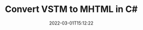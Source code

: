 ---
############################# Static ############################
layout: "auto-gen-conversion"
date: 2022-03-01T15:12:22
draft: false
otherformats: doc docm docx dot dotm dotx epub md odt ott pdf rtf tex txt vdx vsdm vsdx vssm vssx vstm vstx vsx vtx xps
breadcrumb: VSTM to MHTML in C#

############################# Head ############################
head_title: "VSTM to MHTML Converter in C#"
head_description: "Convert VSTM to MHTML in .NET using a few lines of code. Use the GroupDocs Document Conversion API to convert over 160 file formats."

############################# Header ############################
title: "Convert VSTM to MHTML in C#"
description: "VSTM to MHTML conversion with a few lines of .NET code"
bg_image: "https://cms.admin.containerize.com/templates/aspose/App_Themes/V3/images/bg/header1.png"
bg_overlay: false
button:
    enable: true

############################# SubMenu ############################
submenu:
    enable: true

    left:
        img_alt: "GroupDocs.Conversion for .NET"
        image: "https://cms.admin.containerize.com/templates/groupdocs/images/product-logos/90x90-noborder/groupdocs-conversion-net.png"
        product: "GroupDocs.Conversion"
        platform: ".NET"

    

############################# About ############################
about:
    enable: true
    title: "About GroupDocs.Conversion для .NET API"
    content: |
        [GroupDocs.Conversion for .NET](https://products.groupdocs.com/conversion/net/) can be used to convert Microsoft Word, Excel, PowerPoint, PDF, Visio and other formats. GroupDocs.Conversion is a standalone API that is suitable for back-end and internal systems where high performance is required. It does not depend on any software such as Microsoft or Open Office.
    

overview:
    enable: true
    content: |
        Convert your VSTM files to MHTML in .NET easily. You can use just a couple of C# code lines in any platform of your choice like - Windows, Linux, macOS.
        You can try VSTM to MHTML conversion for free and evaluate conversion results quality.
        Along with simple file conversion scenarios you can try more advanced options for loading source VSTM file and for saving output MHTML result. 
        
        For example, for the source VSTM file you may use the following load options:

        * auto-detect file format;
        * specify password for protected files (if file format supports it);
        * replace missing fonts to preserve document appearance.
        
        There are also advanced convert options for the MHTML file:

        * convert specific document page or page range;
        * add a watermark to the converted MHTML file.

        Once conversion is completed you can save your MHTML file to the local file path or any third-party storage like FTP, Amazon S3, Google Drive, Dropbox etc.
        Please note - to convert VSTM to MHTML there is no need for any additional software installed - like MS Office, Open Office, Adobe Acrobat Reader etc. 


############################# Steps ############################
steps:
    enable: true
    title_left: "Steps to convert VSTM to MHTML in C#"
    content_left: |
        [GroupDocs.Conversion](https://products.groupdocs.com/conversion/net/) makes it easy for developers to convert a VSTM file to MHTML with a few lines of code.

        * Create an instance of the Converter class and provide the file VSTM with the full path
        * Create and set ConvertOptions for MHTML type.
        * Call the Converter.Convert method and pass the full path and format (MHTML) as a parameter
        
    title_right: "System Requirements"
    content_right: |
        Basic conversion with GroupDocs.Conversion for .NET can be done in just a few simple steps. Our APIs are supported on all major platforms and operating systems. Before executing the code below, make sure you have the following prerequisites installed on your system.

        * Operating systems: Microsoft Windows, Linux, MacOS
        * Development environments: Microsoft Visual Studio, Xamarin, MonoDevelop
        * Frameworks: .NET Framework, .NET Standard, .NET Core, Mono
        * Get the latest GroupDocs.Conversion for .NET from [Nuget](https://www.nuget.org/packages/groupdocs.conversion)
        
    code: |
        ```cs
        // Load VSTM file
        var converter = new GroupDocs.Conversion.Converter("template.vstm");
        // Set conversion parameters for MHTML format
        var convertOptions = converter.GetPossibleConversions()["mhtml"].ConvertOptions;
        // Convert to MHTML format
        converter.Convert("output.mhtml", convertOptions);        
        ```
        
demos:
    enable: true
    title: "VSTM to MHTML Live Demo"
    content: |
       Convert VSTM to MHTML now by visiting the [GroupDocs.Conversion App](https://products.groupdocs.app/conversion/family) website. Online demo has the following advantages
          

more_formats:
    enable: true
    title: "Other supported transformations VSTM"
    content: "You can also convert VSTM to many other file formats. Please see the list below."
       
       
back_to_top:
    enable: true
---